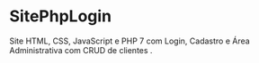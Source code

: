 # SitePhpLogin
Site HTML, CSS, JavaScript e PHP 7 com Login, Cadastro e Área Administrativa com CRUD de clientes .
